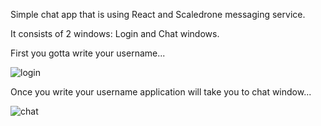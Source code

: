 Simple chat app that is using React and Scaledrone messaging service. 

It consists of 2 windows: Login and Chat windows.

First you gotta write your username...

![login](https://user-images.githubusercontent.com/89583742/224492743-5f821923-cac0-4d72-9bf7-edde5908369a.png)

Once you write your username application will take you to chat window...

![chat](https://user-images.githubusercontent.com/89583742/224492755-32395592-f3c7-4fd6-902d-87761ee0c252.png)

